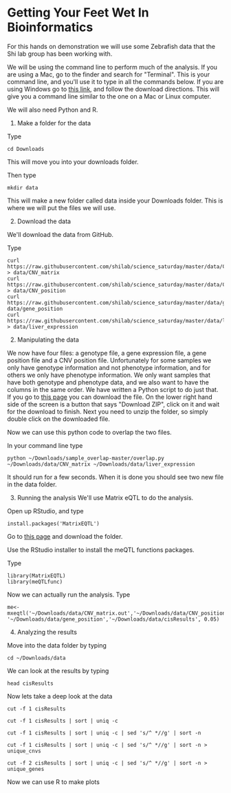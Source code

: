 Getting Your Feet Wet In Bioinformatics
==================

For this hands on demonstration we will use some Zebrafish data that the Shi lab group has been working with.

We will be using the command line to perform much of the analysis. If you are using a Mac, go to the finder and search for "Terminal". This is your command line, and you'll use it to type in all the commands below.
If you are using Windows go to [this link](http://gooseberrycreative.com/cmder/), and follow the download directions. This will give you a command line similar to the one on a Mac or Linux computer.

We will also need Python and R.

1) Make a folder for the data

Type
```
cd Downloads
```
This will move you into your downloads folder.

Then type
```
mkdir data
```
This will make a new folder called data inside your Downloads folder. This is where we will put the files we will use. 

2) Download the data

We'll download the data from GitHub. 

Type
```
curl https://raw.githubusercontent.com/shilab/science_saturday/master/data/CNV_matrix > data/CNV_matrix
curl https://raw.githubusercontent.com/shilab/science_saturday/master/data/CNV_position > data/CNV_position
curl https://raw.githubusercontent.com/shilab/science_saturday/master/data/gene_position> data/gene_position
curl https://raw.githubusercontent.com/shilab/science_saturday/master/data/liver_expression > data/liver_expression
```

2) Manipulating the data

We now have four files: a genotype file, a gene expression file, a gene position file and a CNV position file. Unfortunately for some samples we only have genotype information and not phenotype information, and for others we only have phenotype information.
We only want samples that have both genotype and phenotype data, and we also want to have the columns in the same order. We have written a Python script to do just that. If you go to [this page](https://github.com/shilab/sample_overlap) you can download the file. On the lower right hand side of the screen is a button that says "Download ZIP", click on it and wait for the download to finish. Next you need to unzip the folder, so simply double click on the downloaded file. 

Now we can use this python code to overlap the two files.

In your command line type
```
python ~/Downloads/sample_overlap-master/overlap.py ~/Downloads/data/CNV_matrix ~/Downloads/data/liver_expression
```

It should run for a few seconds. When it is done you should see two new file in the data folder.

3) Running the analysis
We'll use Matrix eQTL to do the analysis.

Open up RStudio, and type
```
install.packages('MatrixEQTL')
```

Go to [this page](https://github.com/shilab/meQTL_functions) and download the folder.

Use the RStudio installer to install the meQTL functions packages.

Type
```
library(MatrixEQTL)
library(meQTLfunc)
```

Now we can actually run the analysis.
Type
```
me<-mxeqtl('~/Downloads/data/CNV_matrix.out','~/Downloads/data/CNV_position','~/Downloads/data/liver_expression.out', '~/Downloads/data/gene_position','~/Downloads/data/cisResults', 0.05)
```
4) Analyzing the results

Move into the data folder by typing
```
cd ~/Downloads/data
```

We can look at the results by typing
```
head cisResults
```

Now lets take a deep look at the data
```
cut -f 1 cisResults
```

```
cut -f 1 cisResults | sort | uniq -c
```

```
cut -f 1 cisResults | sort | uniq -c | sed 's/^ *//g' | sort -n
```

```
cut -f 1 cisResults | sort | uniq -c | sed 's/^ *//g' | sort -n > unique_cnvs
```

```
cut -f 2 cisResults | sort | uniq -c | sed 's/^ *//g' | sort -n > unique_genes
```

Now we can use R to make plots
